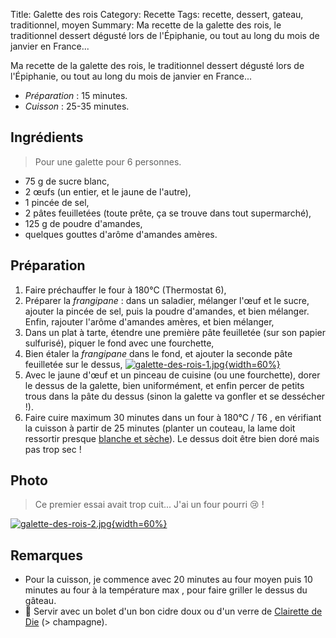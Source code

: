 Title: Galette des rois
Category: Recette
Tags: recette, dessert, gateau, traditionnel, moyen
Summary: Ma recette de la galette des rois, le traditionnel dessert dégusté lors de l'Épiphanie, ou tout au long du mois de janvier en France...

Ma recette de la galette des rois, le traditionnel dessert dégusté lors de l'Épiphanie, ou tout au long du mois de janvier en France...

- *Préparation* : 15 minutes.
- *Cuisson* : 25-35 minutes.

## Ingrédients
> Pour une galette pour 6 personnes.

- 75 g de sucre blanc,
- 2 œufs (un entier, et le jaune de l'autre),
- 1 pincée de sel,
- 2 pâtes feuilletées (toute prête, ça se trouve dans tout supermarché),
- 125 g de poudre d'amandes,
- quelques gouttes d'arôme d'amandes amères.

## Préparation
1. Faire préchauffer le four à 180°C (Thermostat 6),
2. Préparer la *frangipane* : dans un saladier, mélanger l'œuf et le sucre, ajouter la pincée de sel, puis la poudre d'amandes, et bien mélanger. Enfin, rajouter l'arôme d'amandes amères, et bien mélanger,
3. Dans un plat à tarte, étendre une première pâte feuilletée (sur son papier sulfurisé), piquer le fond avec une fourchette,
4. Bien étaler la *frangipane* dans le fond, et ajouter la seconde pâte feuilletée sur le dessus,
   [![galette-des-rois-1.jpg]({filename}images/galette-des-rois-1.jpg){width=60%}]({filename}images/galette-des-rois-1.jpg)
5. Avec le jaune d'œuf et un pinceau de cuisine (ou une fourchette), dorer le dessus de la galette, bien uniformément, et enfin percer de petits trous dans la pâte du dessus (sinon la galette va gonfler et se dessécher !).
6. Faire cuire maximum 30 minutes dans un four à 180°C / T6 <i class="fa fa-thermometer-full" aria-hidden="true"></i>, en vérifiant la cuisson à partir de 25 minutes (planter un couteau, la lame doit ressortir presque [blanche et sèche](https://youtu.be/oTcvz3jDqzc?t=8)). Le dessus doit être bien doré mais pas trop sec !

## Photo
> Ce premier essai avait trop cuit... J'ai un four pourri :cry: !

[![galette-des-rois-2.jpg]({filename}images/galette-des-rois-2.jpg){width=60%}]({filename}images/galette-des-rois-2.jpg)

## Remarques
- Pour la cuisson, je commence avec 20 minutes au four moyen <i class="fa fa-thermometer-half" aria-hidden="true"></i> puis 10 minutes au four à la température max <i class="fa fa-thermometer-full" aria-hidden="true"></i>, pour faire griller le dessus du gâteau.
- :wine_glass: Servir avec un bolet d'un bon cidre doux ou d'un verre de [Clairette de Die](https://fr.wikipedia.org/wiki/Clairette_de_Die) (> champagne).

